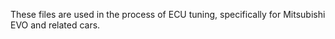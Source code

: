 These files are used in the process of ECU tuning, specifically for Mitsubishi EVO and related cars.